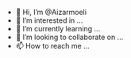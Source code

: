 - 👋 Hi, I’m @Aizarmoeli
- 👀 I’m interested in ...
- 🌱 I’m currently learning ...
- 💞️ I’m looking to collaborate on ...
- 📫 How to reach me ...

<!---
Aizarmoeli/Aizarmoeli is a ✨ special ✨ repository because its `README.md` (this file) appears on your GitHub profile.
You can click the Preview link to take a look at your changes.
--->
